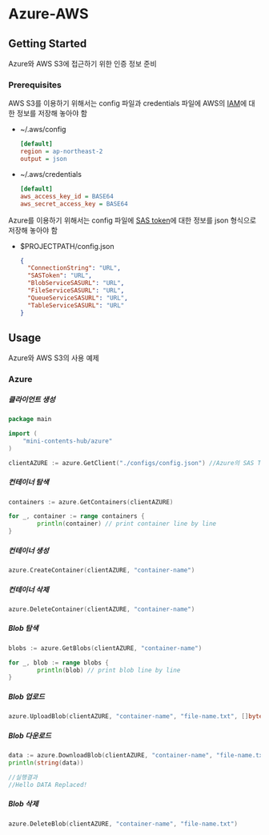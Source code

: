 # Azure-AWS





## Getting Started

Azure와 AWS S3에 접근하기 위한 인증 정보 준비

### Prerequisites

AWS S3를 이용하기 위해서는 config 파일과 credentials 파일에 AWS의 [IAM](https://console.aws.amazon.com/iam/home)에 대한 정보를 저장해 놓아야 함 

- ~/.aws/config

  ```ini
  [default]
  region = ap-northeast-2
  output = json
  ```

* ~/.aws/credentials

  ```ini
  [default]
  aws_access_key_id = BASE64
  aws_secret_access_key = BASE64
  ```




Azure를 이용하기 위해서는 config 파일에 [SAS token](https://portal.azure.com/)에 대한 정보를 json 형식으로 저장해 놓아야 함 

- $PROJECTPATH/config.json

  ```json
  {
    "ConnectionString": "URL",
    "SASToken": "URL",
    "BlobServiceSASURL": "URL",
    "FileServiceSASURL": "URL",
    "QueueServiceSASURL": "URL",
    "TableServiceSASURL": "URL"
  }
  ```

  

## Usage

Azure와 AWS S3의 사용 예제

### Azure

##### 클라이언트 생성

```go
package main

import (
	"mini-contents-hub/azure"
)

clientAZURE := azure.GetClient("./configs/config.json") //Azure의 SAS Token을 저장한 json 파일의 경로
```



##### 컨테이너 탐색

```go
containers := azure.GetContainers(clientAZURE)

for _, container := range containers {
		println(container) // print container line by line
}
```



##### 컨테이너 생성

```go
azure.CreateContainer(clientAZURE, "container-name")
```



##### 컨테이너 삭제

```go
azure.DeleteContainer(clientAZURE, "container-name")
```





##### Blob 탐색

```go
blobs := azure.GetBlobs(clientAZURE, "container-name")

for _, blob := range blobs {
		println(blob) // print blob line by line
}
```



##### Blob 업로드 

```go
azure.UploadBlob(clientAZURE, "container-name", "file-name.txt", []byte("Hello DATA Replaced!"))
```



##### Blob 다운로드

```go
data := azure.DownloadBlob(clientAZURE, "container-name", "file-name.txt")
println(string(data))

//실행결과
//Hello DATA Replaced!
```



##### Blob 삭제

```go
azure.DeleteBlob(clientAZURE, "container-name", "file-name.txt")
```





##### 
